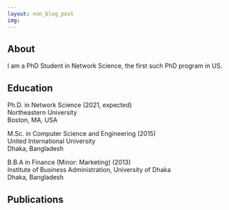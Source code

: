 ```yaml
---
layout: non_blog_post
img:
---
```


## About

I am a PhD Student in Network Science, the first such PhD program in US. 

## Education

Ph.D. in Network Science (2021, expected)  
Northeastern University  
Boston, MA, USA

M.Sc. in Computer Science and Engineering (2015)  
United International University  
Dhaka, Bangladesh

B.B.A in Finance (Minor: Marketing) (2013)  
Institute of Business Administration,
University of Dhaka  
Dhaka, Bangladesh

## Publications


<!--
 [research](/pages/research.html)
-->
